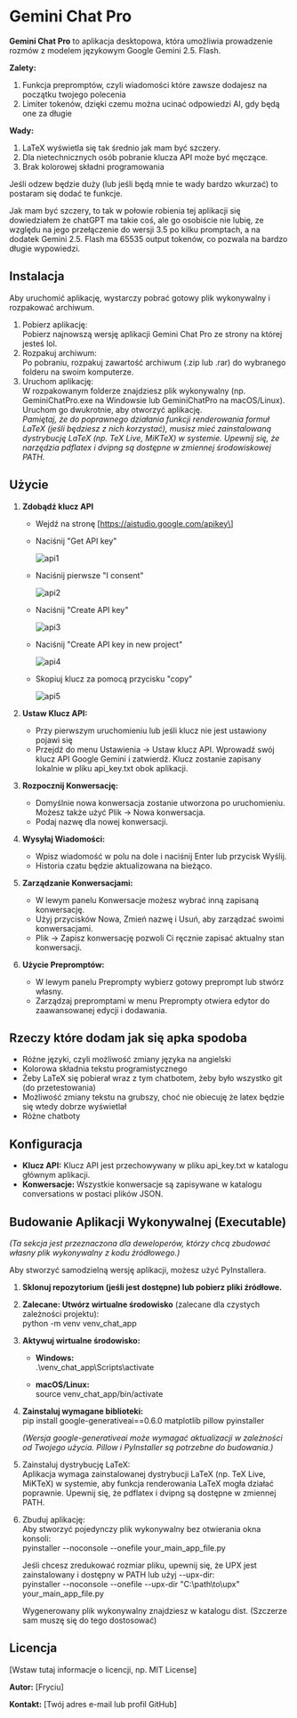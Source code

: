 # **Gemini Chat Pro**

**Gemini Chat Pro** to aplikacja desktopowa, która umożliwia prowadzenie rozmów z modelem językowym Google Gemini 2.5. Flash. 




**Zalety:**
1. Funkcja prepromptów, czyli wiadomości które zawsze dodajesz na początku twojego polecenia
2. Limiter tokenów, dzięki czemu można ucinać odpowiedzi AI, gdy będą one za długie

**Wady:**
1. LaTeX wyświetla się tak średnio jak mam być szczery.
2. Dla nietechnicznych osób pobranie klucza API może być męczące.
3. Brak kolorowej składni programowania

Jeśli odzew będzie duży (lub jeśli będą mnie te wady bardzo wkurzać) to postaram się dodać te funkcje.

Jak mam być szczery, to tak w połowie robienia tej aplikacji się dowiedziałem że chatGPT ma takie coś, ale go osobiście nie lubię, ze względu na jego przełączenie do wersji 3.5 po kilku promptach, a na dodatek Gemini 2.5. Flash ma 65535 output tokenów, co pozwala na bardzo długie wypowiedzi.

## **Instalacja**

Aby uruchomić aplikację, wystarczy pobrać gotowy plik wykonywalny i rozpakować archiwum.

1. Pobierz aplikację:  
   Pobierz najnowszą wersję aplikacji Gemini Chat Pro ze strony na której jesteś lol.
2. Rozpakuj archiwum:  
   Po pobraniu, rozpakuj zawartość archiwum (.zip lub .rar) do wybranego folderu na swoim komputerze.
3. Uruchom aplikację:  
   W rozpakowanym folderze znajdziesz plik wykonywalny (np. GeminiChatPro.exe na Windowsie lub GeminiChatPro na macOS/Linux). Uruchom go dwukrotnie, aby otworzyć aplikację.  
   _Pamiętaj, że do poprawnego działania funkcji renderowania formuł LaTeX (jeśli będziesz z nich korzystać), musisz mieć zainstalowaną dystrybucję LaTeX (np. TeX Live, MiKTeX) w systemie. Upewnij się, że narzędzia pdflatex i dvipng są dostępne w zmiennej środowiskowej PATH._

## **Użycie**

1. **Zdobądź klucz API**
   - Wejdź na stronę \[https://aistudio.google.com/apikey\]
  
     
   - Naciśnij "Get API key"
     
     ![api1](https://github.com/user-attachments/assets/681cf26f-84b6-4d14-8ee1-fae57b4bba86)
  
   - Naciśnij pierwsze "I consent"
     
     ![api2](https://github.com/user-attachments/assets/7fd6e94b-e954-4221-a7e1-f0970ad8e83c)

   - Naciśnij "Create API key"
     
     ![api3](https://github.com/user-attachments/assets/5479a8e7-94e7-44c8-b0eb-64f805f043c6)

   - Naciśnij "Create API key in new project"
     
     ![api4](https://github.com/user-attachments/assets/d9e140dd-02ce-4c71-af89-2aec9e8d70b5)

   - Skopiuj klucz za pomocą przycisku "copy"
     
     ![api5](https://github.com/user-attachments/assets/a7d950eb-00fe-4746-a48f-fba216860304)

3. **Ustaw Klucz API:**
   - Przy pierwszym uruchomieniu lub jeśli klucz nie jest ustawiony pojawi się
   - Przejdź do menu Ustawienia \-\> Ustaw klucz API. Wprowadź swój klucz API Google Gemini i zatwierdź. Klucz zostanie zapisany lokalnie w pliku api_key.txt obok aplikacji.
4. **Rozpocznij Konwersację:**
   - Domyślnie nowa konwersacja zostanie utworzona po uruchomieniu. Możesz także użyć Plik \-\> Nowa konwersacja.
   - Podaj nazwę dla nowej konwersacji.
5. **Wysyłaj Wiadomości:**
   - Wpisz wiadomość w polu na dole i naciśnij Enter lub przycisk Wyślij.
   - Historia czatu będzie aktualizowana na bieżąco.
6. **Zarządzanie Konwersacjami:**
   - W lewym panelu Konwersacje możesz wybrać inną zapisaną konwersację.
   - Użyj przycisków Nowa, Zmień nazwę i Usuń, aby zarządzać swoimi konwersacjami.
   - Plik \-\> Zapisz konwersację pozwoli Ci ręcznie zapisać aktualny stan konwersacji.
7. **Użycie Prepromptów:**
   - W lewym panelu Preprompty wybierz gotowy preprompt lub stwórz własny.
   - Zarządzaj prepromptami w menu Preprompty otwiera edytor do zaawansowanej edycji i dodawania.

## **Rzeczy które dodam jak się apka spodoba**

- Różne języki, czyli możliwość zmiany języka na angielski
- Kolorowa składnia tekstu programistycznego
- Żeby LaTeX się pobierał wraz z tym chatbotem, żeby było wszystko git (do przetestowania)
- Możliwość zmiany tekstu na grubszy, choć nie obiecuję że latex będzie się wtedy dobrze wyświetlał
- Różne chatboty

## **Konfiguracja**

- **Klucz API:** Klucz API jest przechowywany w pliku api_key.txt w katalogu głównym aplikacji.
- **Konwersacje:** Wszystkie konwersacje są zapisywane w katalogu conversations w postaci plików JSON.

## **Budowanie Aplikacji Wykonywalnej (Executable)**

_(Ta sekcja jest przeznaczona dla deweloperów, którzy chcą zbudować własny plik wykonywalny z kodu źródłowego.)_

Aby stworzyć samodzielną wersję aplikacji, możesz użyć PyInstallera.

1. **Sklonuj repozytorium (jeśli jest dostępne) lub pobierz pliki źródłowe.**
2. **Zalecane: Utwórz wirtualne środowisko** (zalecane dla czystych zależności projektu):  
   python \-m venv venv_chat_app

3. **Aktywuj wirtualne środowisko:**

   - **Windows:**  
     .\\venv_chat_app\\Scripts\\activate

   - **macOS/Linux:**  
     source venv_chat_app/bin/activate

4. **Zainstaluj wymagane biblioteki:**  
   pip install google-generativeai==0.6.0 matplotlib pillow pyinstaller

   _(Wersja google-generativeai może wymagać aktualizacji w zależności od Twojego użycia. Pillow i PyInstaller są potrzebne do budowania.)_

5. Zainstaluj dystrybucję LaTeX:  
   Aplikacja wymaga zainstalowanej dystrybucji LaTeX (np. TeX Live, MiKTeX) w systemie, aby funkcja renderowania LaTeX mogła działać poprawnie. Upewnij się, że pdflatex i dvipng są dostępne w zmiennej PATH.
6. Zbuduj aplikację:  
   Aby stworzyć pojedynczy plik wykonywalny bez otwierania okna konsoli:  
   pyinstaller \--noconsole \--onefile your_main_app_file.py

   Jeśli chcesz zredukować rozmiar pliku, upewnij się, że UPX jest zainstalowany i dostępny w PATH lub użyj \--upx-dir:  
   pyinstaller \--noconsole \--onefile \--upx-dir "C:\\path\\to\\upx" your_main_app_file.py

   Wygenerowany plik wykonywalny znajdziesz w katalogu dist. (Szczerze sam muszę się do tego dostosować)

## **Licencja**

\[Wstaw tutaj informacje o licencji, np. MIT License\]

**Autor:** \[Fryciu\]

**Kontakt:** \[Twój adres e-mail lub profil GitHub\]
